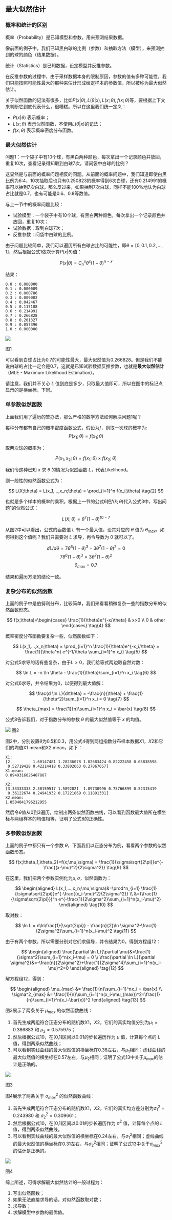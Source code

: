 <!--Copyright © Microsoft Corporation. All rights reserved.
  适用于[License](https://github.com/Microsoft/ai-edu/blob/master/LICENSE.md)版权许可-->

## 最大似然估计

### 概率和统计的区别

概率（Probability）是已知模型和参数，用来预测结果数据。

像前面的例子中，我们已知黑白球的比例（参数）和抽取方法（模型），来预测抽到的球的颜色（结果数据）。

统计（Statistics）是已知数据，设定模型并反推参数。

在反推参数的过程中，由于采样数据本身的限制原因，参数的值有多种可能性，我们只能按照可能性最大的那种来估计形成给定样本的参数值，所以被称为最大似然估计。

关于似然函数的记法有很多，比如$P(x|\theta), L(\theta|x), L(x;\theta), f(x;\theta)$等，要根据上下文来判断它到底代表什么，很糟糕。所以在这里我们统一定义：
- $P(x|\theta)$ 表示概率；
- $L(x;\theta)$ 表示似然函数，不使用$L(\theta|x)$的记法；
- $f(x;\theta)$ 表示概率密度分布函数。

### 最大似然估计

问题1：一个袋子中有10个球，有黑白两种颜色，每次拿出一个记录颜色并放回，重复10次，查看记录得知取到白球7次，请问袋中白球的比例？

这显然是与前面的概率问题相反的问题。从前面的概率问题中，我们知道即使白黑比例为6:4，10次抽取后也只有0.250823的概率得到6次白球，还有0.214991的概率可以抽到7次白球。那么反过来，如果抽到7次白球，同样不能100%地认为白球占比就是0.7，也有可能是0.6、0.8等数值。

与上一节中的概率问题比较：
- 试验模型：一个袋子中有10个球，有黑白两种颜色，每次拿出一个记录颜色并放回，重复10次；
- 试验数据：取到白球7次；
- 反推参数：问袋中白球的比例。

由于问题比较简单，我们可以遍历所有白球占比的可能性，即$\theta=[0,0.1,0.2,...,1]$，然后根据公式1依次计算$P(x|\theta)$值：

$$
P(x|\theta) = C_n^x \theta^x (1-\theta)^{n-x} \tag{1}
$$

结果：
```
0.0 : 0.000000
0.1 : 0.000009
0.2 : 0.000786
0.3 : 0.009002
0.4 : 0.042467
0.5 : 0.117188
0.6 : 0.214991
0.7 : 0.266828
0.8 : 0.201327
0.9 : 0.057396
1.0 : 0.000000
```

<img src="Images/likelihood_berno.png"/>

图1

可以看到白球占比为0.7的可能性最大，最大似然值为0.266828。但是我们不能说白球的占比一定会是0.7，这就是已知试验数据反推参数，也就是**最大似然估计**（MLE - Maximum Likelihood Estimation）。

请注意，我们并不关心 $L$ 值到底是多少，只取最大值即可，所以在图中的标记点显示的是横坐标，下同。

### 单参数似然函数

上面我们用了遍历的笨办法，那么严格的数学方法如何解决问题1呢？

每种分布都有自己的概率密度函数公式，假设为$f$，则取一次球的概率为:
$$P(x_1;\theta)=f(x_1;\theta)$$

取两次球的概率为：

$$P(x_1,x_2;\theta)=f(x_1;\theta) \times f(x_2;\theta)$$

我们令这种已知 $x$ 求 $\theta$ 的情况为似然函数 $L$，代表$L$ikelihood。

则一般性的似然函数公式为：

$$
L(X;\theta) = L(x_1,...,x_n;\theta) = \prod_{i=1}^n f(x_i;\theta) \tag{2}
$$

也就是多个样本的概率的乘积。根据上一节的公式6把$f(k;\theta)$代入公式3中，写出问题1的似然公式：

$$
L(X;\theta)= \theta^7 (1-\theta)^{10-7} \tag{3}
$$

从图2中可以看出，公式的函数值 $L$ 有一个最大值，设其对应的 $\theta$ 值为 $\theta_{max}$。如何得到这个值呢？我们只需要对 $L$ 求导，再令导数为 0 就可以了。

$$
dL/d\theta=7\theta^6 (1-\theta)^3 - 3\theta^7(1-\theta)^2=0
$$
$$
7\theta^6 (1-\theta)^3 = 3\theta^7(1-\theta)^2
$$
$$
\theta_{max}=0.7
$$

结果和遍历方法的结论一致。

### 复杂分布的似然函数

上面的例子中是伯努利分布，比较简单，我们来看看稍微复杂一些的指数分布的似然函数形态。

$$
f(x;\theta)=\begin{cases} \frac{1}{\theta}e^{-x/\theta} & x>0 \\ 0 & other  \end{cases} \tag{4}
$$

概率密度分布函数要复杂一些，似然函数如下：

$$
L(x_1,...,x_n;\theta) = \prod_{i=1}^n \frac{1}{\theta}e^{-x_i/\theta} = \frac{1}{\theta^n} e^{-1/\theta \sum_{i=1}^n x_i} \tag{5}
$$

对公式5求导的话有些复杂，由于$L>0$，我们给等式两边取自然对数：

$$
\ln L = -n \ln \theta - \frac{1}{\theta}\sum_{i=1}^n x_i \tag{6}
$$

对公式6求导，并令结果为0，以便得到最大值解：

$$
\frac{d \ln L}{d\theta} = -\frac{n}{\theta} + \frac{1}{\theta^2}\sum_{i=1}^n x_i = 0 \tag{7}
$$

$$
\theta_{max} = \frac{1}{n}\sum_{i=1}^n x_i = \bar{x} \tag{8}
$$

公式8告诉我们，对于指数分布的参数 $\theta$ 的最大似然值等于 $x$ 的均值。

<img src="Images/likelihood_exp.png"/>
图2

图2中，分别设置$\theta$为0.5和0.3，用公式4得到两组指数分布样本数据$X1，X2$和它们的均值X1.mean和X2.mean，如下：
```
X1:
[2.         1.60147481 1.28236078 1.02683424 0.82222458 0.65838598
 0.52719428 0.42214418 0.33802663 0.27067057]
X1.mean:
0.8949316026487887

X2:
[3.33333333 2.30159517 1.5892021  1.09730996 0.75766899 0.52315419
 0.36122674 0.24941932 0.17221869 0.11891331]
X2.mean:
1.0504041796212955
```
然后令$\theta$值从0到3遍历，绘制出两条似然函数曲线，可以看到函数最大值所在横坐标与两组样本的均值相等，证明了公式8的正确性。

### 多参数似然函数

上面的例子中都只有一个参数 $\theta$，下面我们以正态分布为例，看看两个参数的似然函数形态。

$$
f(x;\theta_1,\theta_2)=f(x;\mu,\sigma) = \frac{1}{\sigma\sqrt{2\pi}}e^{-\frac{(x-\mu)^2}{2\sigma^2}} \tag{9}
$$

在这里，我们把两个参数实例化为$\mu,\sigma$，似然函数为：

$$
\begin{aligned}
L(x_1,...,x_n;\mu,\sigma)&=\prod^n_{i=1} \frac{1}{\sigma\sqrt{2\pi}}e^{-\frac{(x_i-\mu)^2}{2\sigma^2}}
\\
&=(\frac{1}{\sigma\sqrt{2\pi}})^n e^{-\frac{1}{2\sigma^2}\sum_{i=1}^n(x_i-\mu)^2}
\end{aligned} \tag{10}
$$

取对数：

$$
\ln L = n\ln\frac{1}{\sqrt{2\pi}} - \frac{n}{2}\ln \sigma^2-\frac{1}{2\sigma^2}\sum_{i=1}^n(x_i-\mu)^2 \tag{11}
$$

由于有两个参数，所以需要分别对它们求偏导，并令结果为0，得到方程组12：

$$
\begin{aligned}
\frac{\partial \ln L}{\partial \mu}&=\frac{1}{\sigma^2}\sum_{i=1}^n(x_i-\mu) = 0 
\\
\frac{\partial \ln L}{\partial \sigma^2}&=-\frac{n}{2\sigma^2}+\frac{1}{2\sigma^4}\sum_{i=1}^n(x_i-\mu)^2=0 
\end{aligned} \tag{12}
$$

解方程组12，得到：

$$
\begin{aligned}
\mu_{max} &= \frac{1}{n}\sum_{i=1}^nx_i = \bar{x}
\\ 
\sigma^2_{max} &= \frac{1}{n}\sum_{i=1}^n(x_i-\mu_{max})^2=\frac{1}{n}\sum_{i=1}^n(x_i-\bar{x})^2
\end{aligned} \tag{13}
$$

图3展示了两条关于 $\mu_{max}$ 的似然函数曲线：
1. 首先生成两组符合正态分布的随机数$X1，X2$，它们的真实均值分别为$\mu_{1}=0.386883$ 和 $\mu_{2}=0.575975$；
2. 然后根据公式10，在[0,1]区间以0.01的步长遍历作为 $\mu$ 值，计算每个点的 $L$ 值，得到两条似然曲线；
3. 可以看到实线曲线的最大似然值的横坐标在0.38左右，与$\mu_1$相同；虚线曲线的最大似然值的横坐标在0.57左右，与$\mu_2$相同；证明了公式13中关于$\mu_{max}$的估计是正确的。

<img src="Images/likelihood_norm_mu.png"/>

图3

图4展示了两条关于 $\sigma^2_{max}$ 的似然函数曲线：
1. 首先生成两组符合正态分布的随机数$X1，X2$，它们的真实均方差分别为$\sigma^2_{1}=0.243980$ 和 $\sigma^2_{2}=0.309661$；
2. 然后根据公式10，在[0,1]区间以0.01的步长遍历作为 $\sigma^2$ 值，计算每个点的 $L$ 值，得到两条似然曲线。
3. 可以看到实线曲线的最大似然值的横坐标在0.24左右，与$\sigma^2_1$相同；虚线曲线的最大似然值的横坐标在0.31左右，与$\sigma^2_2$相同；证明了公式13中关于$\sigma^2_{max}$的估计是正确的。

<img src="Images/likelihood_norm_std.png"/>

图4

综上所述，可得求解最大似然估计的一般过程为：

1. 写出似然函数；
2. 如果无法直接求导的话，对似然函数取对数；
3. 求导数；
4. 求解模型中参数的最优值。

